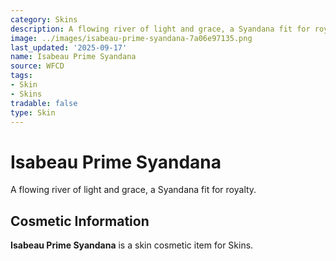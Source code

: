 ```yaml
---
category: Skins
description: A flowing river of light and grace, a Syandana fit for royalty.
image: ../images/isabeau-prime-syandana-7a06e97135.png
last_updated: '2025-09-17'
name: Isabeau Prime Syandana
source: WFCD
tags:
- Skin
- Skins
tradable: false
type: Skin
---
```


# Isabeau Prime Syandana

A flowing river of light and grace, a Syandana fit for royalty.

## Cosmetic Information

**Isabeau Prime Syandana** is a skin cosmetic item for Skins.

